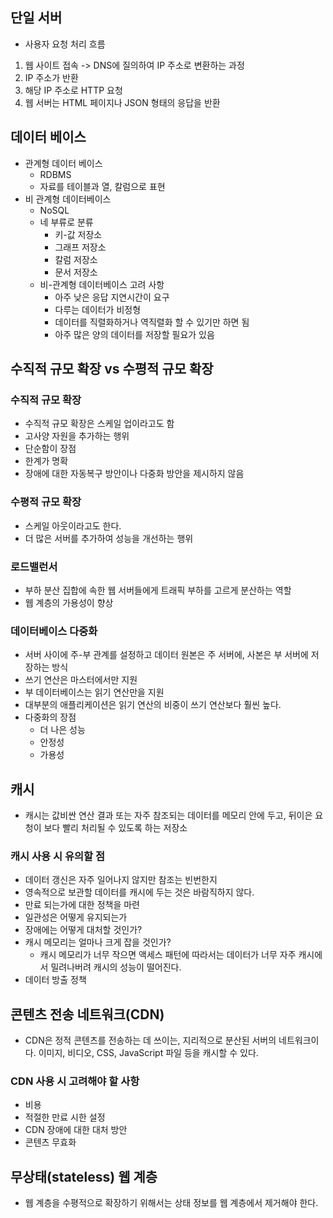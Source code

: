 ## 단일 서버
- 사용자 요청 처리 흐름
1. 웹 사이트 접속 -> DNS에 질의하여 IP 주소로 변환하는 과정
2. IP 주소가 반환
3. 해당 IP 주소로 HTTP 요청
4. 웹 서버는 HTML 페이지나 JSON 형태의 응답을 반환

## 데이터 베이스
- 관계형 데이터 베이스
	- RDBMS
	- 자료를 테이블과 열, 칼럼으로 표현
- 비 관계형 데이터베이스
	- NoSQL
	- 네 부류로 분류
		- 키-값 저장소
		- 그래프 저장소
		- 칼럼 저장소
		- 문서 저장소
	- 비-관계형 데이터베이스 고려 사항
		- 아주 낮은 응답 지연시간이 요구
		- 다루는 데이터가 비정형
		- 데이터를 직렬화하거나 역직렬화 할 수 있기만 하면 됨
		- 아주 많은 양의 데이터를 저장할 필요가 있음

## 수직적 규모 확장 vs 수평적 규모 확장
### 수직적 규모 확장
- 수직적 규모 확장은 스케일 업이라고도 함
- 고사양 자원을 추가하는 행위
- 단순함이 장점
- 한계가 명확
- 장애에 대한 자동복구 방안이나 다중화 방안을 제시하지 않음

### 수평적 규모 확장
- 스케일 아웃이라고도 한다.
- 더 많은 서버를 추가하여 성능을 개선하는 행위

### 로드밸런서
- 부하 분산 집합에 속한 웹 서버들에게 트래픽 부하를 고르게 분산하는 역할
- 웹 계층의 가용성이 향상

### 데이터베이스 다중화
- 서버 사이에 주-부 관계를 설정하고 데이터 원본은 주 서버에, 사본은 부 서버에 저장하는 방식
- 쓰기 연산은 마스터에서만 지원
- 부 데이터베이스는 읽기 연산만을 지원
- 대부분의 애플리케이션은 읽기 연산의 비중이 쓰기 연산보다 훨씬 높다.
- 다중화의 장점
	- 더 나은 성능
	- 안정성
	- 가용성

## 캐시
- 캐시는 값비싼 연산 결과 또는 자주 참조되는 데이터를 메모리 안에 두고, 뒤이은 요청이 보다 빨리 처리될 수 있도록 하는 저장소

### 캐시 사용 시 유의할 점
- 데이터 갱신은 자주 일어나지 않지만 참조는 빈번한지
- 영속적으로 보관할 데이터를 캐시에 두는 것은 바람직하지 않다.
- 만료 되는가에 대한 정책을 마련
- 일관성은 어떻게 유지되는가
- 장애에는 어떻게 대처할 것인가?
- 캐시 메모리는 얼마나 크게 잡을 것인가?
	- 캐시 메모리가 너무 작으면 액세스 패턴에 따라서는 데이터가 너무 자주 캐시에서 밀려나버려 캐시의 성능이 떨어진다.
- 데이터 방출 정책

## 콘텐츠 전송 네트워크(CDN)
- CDN은 정적 콘텐츠를 전송하는 데 쓰이는, 지리적으로 분산된 서버의 네트워크이다. 이미지, 비디오, CSS, JavaScript 파일 등을 캐시할 수 있다.

### CDN 사용 시 고려해야 할 사항
- 비용
- 적절한 만료 시한 설정
- CDN 장애에 대한 대처 방안
- 콘텐츠 무효화

## 무상태(stateless) 웹 계층
- 웹 계층을 수평적으로 확장하기 위해서는 상태 정보를 웹 계층에서 제거해야 한다.

### 